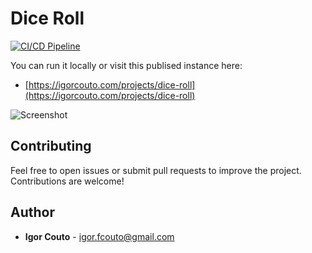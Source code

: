 # Dice Roll

[![CI/CD Pipeline](https://github.com/igor-couto/dice-roll/actions/workflows/pipeline.yml/badge.svg)](https://github.com/igor-couto/dice-roll/actions/workflows/pipeline.yml)

You can run it locally or visit this publised instance here:
-  [https://igorcouto.com/projects/dice-roll](https://igorcouto.com/projects/dice-roll)

![Screenshot](https://github.com/igor-couto/dice-roll/blob/main/docs/screenshot.wepb)

## Contributing

Feel free to open issues or submit pull requests to improve the project. Contributions are welcome!

## Author

* **Igor Couto** - [igor.fcouto@gmail.com](mailto:igor.fcouto@gmail.com)
